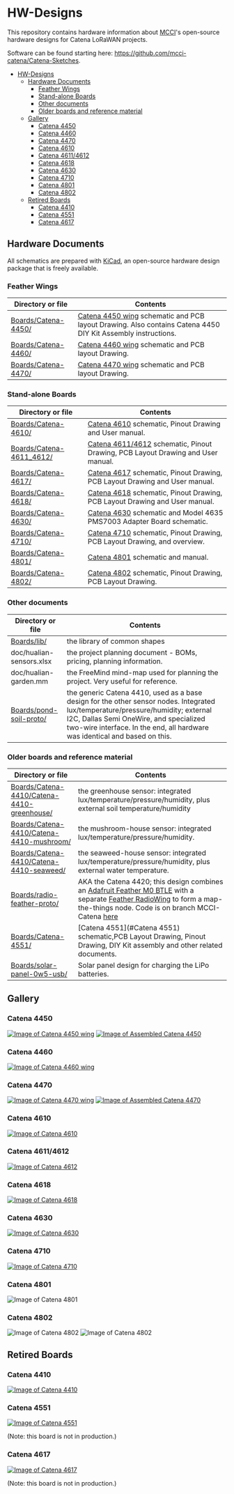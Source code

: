 # HW-Designs

This repository contains hardware information about [MCCI](https://mcci.com)'s open-source hardware designs for Catena LoRaWAN projects.

Software can be found starting here: https://github.com/mcci-catena/Catena-Sketches.

<!--
  This TOC uses the VS Code markdown TOC extension AlanWalk.markdown-toc.
  We strongly recommend updating using VS Code, the markdown-toc extension and the
  bierner.markdown-preview-github-styles extension. Note that if you are using
  VS Code 1.29 and Markdown TOC 1.5.6, https://github.com/AlanWalk/markdown-toc/issues/65
  applies -- you must change your line-ending to some non-auto value in Settings>
  Text Editor>Files.  `\n` works for me.
-->
<!-- markdownlint-capture -->
<!-- markdownlint-disable -->
<!-- TOC depthFrom:1 updateOnSave:false -->

- [HW-Designs](#hw-designs)
	- [Hardware Documents](#hardware-documents)
		- [Feather Wings](#feather-wings)
		- [Stand-alone Boards](#stand-alone-boards)
		- [Other documents](#other-documents)
		- [Older boards and reference material](#older-boards-and-reference-material)
	- [Gallery](#gallery)
		- [Catena 4450](#catena-4450)
		- [Catena 4460](#catena-4460)
		- [Catena 4470](#catena-4470)
		- [Catena 4610](#catena-4610)
		- [Catena 4611/4612](#catena-46114612)
		- [Catena 4618](#catena-4618)
		- [Catena 4630](#catena-4630)
		- [Catena 4710](#catena-4710)
		- [Catena 4801](#catena-4801)
		- [Catena 4802](#catena-4802)
	- [Retired Boards](#retired-boards)
		- [Catena 4410](#catena-4410)
		- [Catena 4551](#catena-4551)
		- [Catena 4617](#catena-4617)

<!-- /TOC -->
<!-- markdownlint-restore -->
<!-- Due to a bug in Markdown TOC, the table is formatted incorrectly if tab indentation is set other than 4. Due to another bug, this comment must be *after* the TOC entry. -->

## Hardware Documents

All schematics are prepared with [KiCad](http://kicad.org/), an open-source hardware design package that is freely available.

### Feather Wings

Directory or file | Contents
------------------|---------
[Boards/Catena-4450/](Boards/Catena-4450/) | [Catena 4450 wing](#catena-4450) schematic and PCB layout Drawing. Also contains Catena 4450 DIY Kit Assembly instructions.
[Boards/Catena-4460/](Boards/Catena-4460/) | [Catena 4460 wing](#catena-4460) schematic and PCB layout Drawing.
[Boards/Catena-4470/](./Boards/Catena-4470/) | [Catena 4470 wing](#catena-4470) schematic and PCB layout Drawing.

### Stand-alone Boards

Directory or file | Contents
------------------|---------
[Boards/Catena-4610/](./Boards/Catena-4610/) | [Catena 4610](#catena-4610) schematic, Pinout Drawing and User manual.
[Boards/Catena-4611_4612/](./Boards/Catena-4611_4612/) | [Catena 4611/4612](#catena-46114612) schematic, Pinout Drawing, PCB Layout Drawing and User manual.
[Boards/Catena-4617/](./Boards/Catena-4617/) | [Catena 4617](#catena-4617) schematic, Pinout Drawing, PCB Layout Drawing and User manual.
[Boards/Catena-4618/](./Boards/Catena-4618/) | [Catena 4618](#catena-4618) schematic, Pinout Drawing, PCB Layout Drawing and User manual.
[Boards/Catena-4630/](./Boards/Catena-4630/) | [Catena 4630](#catena-4630) schematic and Model 4635 PMS7003 Adapter Board schematic.
[Boards/Catena-4710/](./Boards/Catena-4710) | [Catena 4710](#catena-4710) schematic, Pinout Drawing, PCB Layout Drawing, and overview.
[Boards/Catena-4801/](./Boards/Catena-4801/) | [Catena 4801](#catena-4801) schematic and manual.
[Boards/Catena-4802/](./Boards/Catena-4802/) | [Catena 4802](#catena-4802) schematic, Pinout Drawing, PCB Layout Drawing.

### Other documents

Directory or file | Contents
------------------|---------
[Boards/lib/](./Boards/lib/) | the library of common shapes
doc/hualian-sensors.xlsx | the project planning document - BOMs, pricing, planning information.
doc/hualian-garden.mm | the FreeMind mind-map used for planning the project. Very useful for reference.
[Boards/pond-soil-proto/](./Boards/pond-soil-proto/) | the generic Catena 4410, used as a base design for the other sensor nodes. Integrated lux/temperature/pressure/humidity; external I2C, Dallas Semi OneWire, and specialized two-wire interface. In the end, all hardware was identical and based on this.

### Older boards and reference material

Directory or file | Contents
------------------|---------
[Boards/Catena-4410/Catena-4410-greenhouse/](./Boards/Catena-4410/Catena-4410-greenhouse/) | the greenhouse sensor: integrated lux/temperature/pressure/humidity, plus external soil temperature/humidity
[Boards/Catena-4410/Catena-4410-mushroom/](./Boards/Catena-4410/Catena-4410-mushroom/) | the mushroom-house sensor: integrated lux/temperature/pressure/humidity.
[Boards/Catena-4410/Catena-4410-seaweed/](./Boards/Catena-4410/Catena-4410-seaweed/) | the seaweed-house sensor: integrated lux/temperature/pressure/humidity, plus external water temperature.
[Boards/radio-feather-proto/](./Boards/radio-feather-proto/) | AKA the Catena 4420; this design combines an [Adafruit Feather M0 BTLE](https://www.adafruit.com/products/2995) with a separate [Feather RadioWing](https://www.adafruit.com/products/3231) to form a map-the-things node. Code is on branch MCCI-Catena [here](https://github.com/mcci-catena/mapthethings-arduino.git)
[Boards/Catena-4551/](./Boards/Catena-4551/) | [Catena 4551](#Catena 4551) schematic,PCB Layout Drawing, Pinout Drawing, DIY Kit assembly and other related documents.
[Boards/solar-panel-0w5-usb/](./Boards/solar-panel-0w5-usb/) | Solar panel design for charging the LiPo batteries.

## Gallery

### Catena 4450

[![Image of Catena 4450 wing](assets/Catena-4450-Wing.jpg)](./Boards/Catena-4450/ "Link to design info for Catena 4450")
[![Image of Assembled Catena 4450](assets/Assembled-Catena-4450.jpg)](./Boards/Catena-4450/ "Link to design info for Catena 4450")

### Catena 4460

[![Image of Catena 4460 wing](/assets/Catena-4460-wing.jpg)](Boards/Catena-4460  "Link to design info for Catena 4450")

### Catena 4470

[![Image of Catena 4470 wing](/assets/Catena-4470-wing.jpg)](Boards/Catena-4470 "Link to design info for Catena 4470")
[![Image of Assembled Catena 4470](/assets/Catena-4470-Assembled.jpg)](Boards/Catena-4470 "Link to design info for Catena 4470")

### Catena 4610

[![Image of Catena 4610](/assets/Catena-4610.jpg)](Boards/Catena-4610 "Link to design info for Catena 4610")

### Catena 4611/4612

[![Image of Catena 4612](/assets/Catena-4612.jpg)](./Boards/Catena-4611_4612/ "Link to design info for Catena 4612")

### Catena 4618

[![Image of Catena 4618](/assets/Catena-4618.jpg)](Boards/Catena-4618/ "Link to design info for Catena 4618")

### Catena 4630

[![Image of Catena 4630](/assets/Catena-4630-With-PMS7003.jpg)](Boards/Catena-4630 "Link to design info for Catena 4630")

### Catena 4710

[![Image of Catena 4710](Boards/Catena-4710/assets/catena4710-hand-1512x2016.jpg)](Boards/Catena-4710/ "Link to design info for Catena 4710")

### Catena 4801

![Image of Catena 4801](/assets/Catena-4801.jpg)

### Catena 4802

![Image of Catena 4802](/assets/Catena-4802.jpg)
![Image of Catena 4802](/assets/Catena-4802-Assembled.jpg)

## Retired Boards

### Catena 4410

[![Image of Catena 4410](./assets/MCCI-Catena-4410-1080x620.jpg)](./Boards/Catena-4410/ "Link to design info for Catena 4410")

### Catena 4551

[![Image of Catena 4551](/assets/Catena-4551-Proto.jpg)](Boards/Catena-4551/ "Link to design info for Catena 4551")

(Note: this board is not in production.)

### Catena 4617

[![Image of Catena 4617](/assets/Catena-4617.jpg)](Boards/Catena-4617/ "Link to design info for Catena 4617")

(Note: this board is not in production.)
